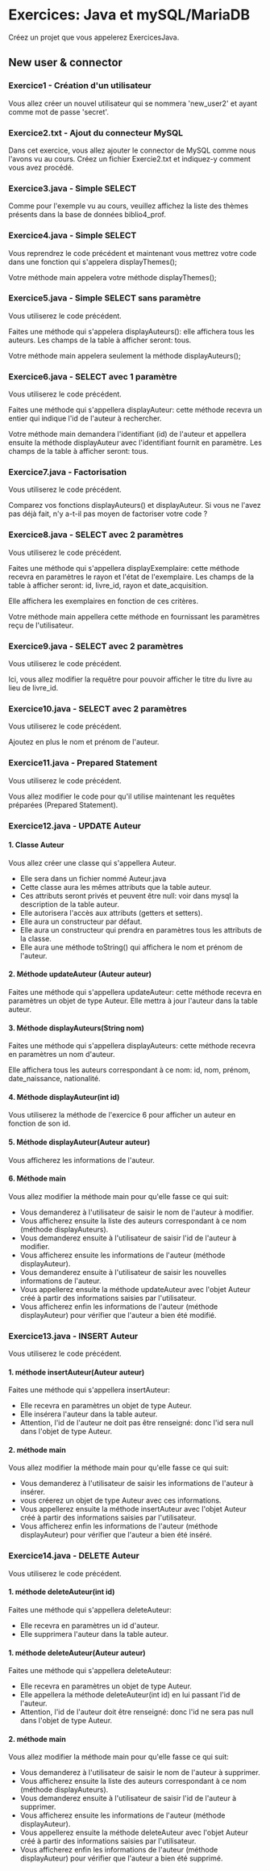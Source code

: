 # Exercices: Java et mySQL/MariaDB
Créez un projet que vous appelerez ExercicesJava.

## New user & connector
### Exercice1 - Création d'un utilisateur
Vous allez créer un nouvel utilisateur qui se nommera 'new_user2' et ayant comme mot de passe 'secret'.

### Exercice2.txt - Ajout du connecteur MySQL
Dans cet exercice, vous allez ajouter le connector de MySQL comme nous l'avons vu au cours.
Créez un fichier Exercie2.txt et indiquez-y comment vous avez procédé.

### Exercice3.java - Simple SELECT
Comme pour l'exemple vu au cours, veuillez affichez la liste des thèmes présents dans la base de données biblio4_prof.

### Exercice4.java - Simple SELECT

Vous reprendrez le code précédent et maintenant vous mettrez votre code dans une fonction qui s'appelera displayThemes();

Votre méthode main appelera votre méthode displayThemes();

### Exercice5.java - Simple SELECT sans paramètre

Vous utiliserez le code précédent.

Faites une méthode qui s'appelera displayAuteurs(): elle affichera tous les auteurs. Les champs de la table à afficher seront: tous.

Votre méthode main appelera seulement la méthode displayAuteurs();

### Exercice6.java - SELECT avec 1 paramètre

Vous utiliserez le code précédent.

Faites une méthode qui s'appellera displayAuteur: cette méthode recevra un entier qui indique l'id de l'auteur à rechercher.

Votre méthode main demandera l'identifiant (id) de l'auteur et appellera ensuite la méthode displayAuteur avec l'identifiant fournit en paramètre. Les champs de la table à afficher seront: tous.

### Exercice7.java - Factorisation

Vous utiliserez le code précédent.

Comparez vos fonctions displayAuteurs() et displayAuteur. Si vous ne l'avez pas déjà fait, n'y a-t-il pas moyen de factoriser votre code ?

### Exercice8.java - SELECT avec 2 paramètres

Vous utiliserez le code précédent.

Faites une méthode qui s'appellera displayExemplaire: cette méthode recevra en paramètres le rayon et l'état de l'exemplaire. Les champs de la table à afficher seront: id, livre_id, rayon et date_acquisition.

Elle affichera les exemplaires en fonction de ces critères.

Votre méthode main appellera cette méthode en fournissant les paramètres reçu de l'utilisateur.

### Exercice9.java - SELECT avec 2 paramètres

Vous utiliserez le code précédent.

Ici, vous allez modifier la requêtre pour pouvoir afficher le titre du livre au lieu de livre_id.

### Exercice10.java - SELECT avec 2 paramètres

Vous utiliserez le code précédent.

Ajoutez en plus le nom et prénom de l'auteur.

### Exercice11.java - Prepared Statement

Vous utiliserez le code précédent.

Vous allez modifier le code pour qu'il utilise maintenant les requêtes préparées (Prepared Statement).

### Exercice12.java - UPDATE Auteur 

#### 1. Classe Auteur
Vous allez créer une classe qui s'appellera Auteur.
- Elle sera dans un fichier nommé Auteur.java
- Cette classe aura les mêmes attributs que la table auteur.
- Ces attributs seront privés et peuvent être null: voir dans mysql la description de la table auteur.
- Elle autorisera l'accès aux attributs (getters et setters).
- Elle aura un constructeur par défaut.
- Elle aura un constructeur qui prendra en paramètres tous les attributs de la classe.
- Elle aura une méthode toString() qui affichera le nom et prénom de l'auteur.
<!-- - Elle aura une méthode static equals(Auteur) qui permettra de comparer deux objets de type Auteur: deux auteurs seront considérés comme égaux si leurs id sont égaux. 
- La méthode equals() retournera un booléen.
- La méthode equals() aura l'anotation @Override.-->

#### 2. Méthode updateAuteur (Auteur auteur)
Faites une méthode qui s'appellera updateAuteur: cette méthode recevra en paramètres un objet de type Auteur. Elle mettra à jour l'auteur dans la table auteur.

#### 3. Méthode displayAuteurs(String nom)
Faites une méthode qui s'appellera displayAuteurs: cette méthode recevra en paramètres un nom d'auteur.

Elle affichera tous les auteurs correspondant à ce nom: id, nom, prénom, date_naissance, nationalité.

#### 4. Méthode displayAuteur(int id)
Vous utiliserez la méthode de l'exercice 6 pour afficher un auteur en fonction de son id.

#### 5. Méthode displayAuteur(Auteur auteur)
<!-- Vous appellerez la méthode displayAuteur(int id) en lui passant l'id de l'auteur. -->
Vous afficherez les informations de l'auteur.

#### 6. Méthode main
Vous allez modifier la méthode main pour qu'elle fasse ce qui suit:
- Vous demanderez à l'utilisateur de saisir le nom de l'auteur à modifier.
- Vous afficherez ensuite la liste des auteurs correspondant à ce nom (méthode displayAuteurs).
- Vous demanderez ensuite à l'utilisateur de saisir l'id de l'auteur à modifier.
- Vous afficherez ensuite les informations de l'auteur (méthode displayAuteur).
- Vous demanderez ensuite à l'utilisateur de saisir les nouvelles informations de l'auteur.
- Vous appellerez ensuite la méthode updateAuteur avec l'objet Auteur créé à partir des informations saisies par l'utilisateur.
- Vous afficherez enfin les informations de l'auteur (méthode displayAuteur) pour vérifier que l'auteur a bien été modifié.
### Exercice13.java - INSERT Auteur
Vous utiliserez le code précédent.
#### 1. méthode insertAuteur(Auteur auteur)
Faites une méthode qui s'appellera insertAuteur:
- Elle recevra en paramètres un objet de type Auteur.
- Elle insérera l'auteur dans la table auteur.
- Attention, l'id de l'auteur ne doit pas être renseigné: donc l'id sera null dans l'objet de type Auteur.

#### 2. méthode main
Vous allez modifier la méthode main pour qu'elle fasse ce qui suit:
- Vous demanderez à l'utilisateur de saisir les informations de l'auteur à insérer.
- vous créerez un objet de type Auteur avec ces informations.
- Vous appellerez ensuite la méthode insertAuteur avec l'objet Auteur créé à partir des informations saisies par l'utilisateur.
- Vous afficherez enfin les informations de l'auteur (méthode displayAuteur) pour vérifier que l'auteur a bien été inséré.

### Exercice14.java - DELETE Auteur

Vous utiliserez le code précédent.

#### 1. méthode deleteAuteur(int id)
Faites une méthode qui s'appellera deleteAuteur:
- Elle recevra en paramètres un id d'auteur.
- Elle supprimera l'auteur dans la table auteur.

#### 1. méthode deleteAuteur(Auteur auteur)
Faites une méthode qui s'appellera deleteAuteur:
- Elle recevra en paramètres un objet de type Auteur.
- Elle appellera la méthode deleteAuteur(int id) en lui passant l'id de l'auteur. 
- Attention, l'id de l'auteur doit être renseigné: donc l'id ne sera pas null dans l'objet de type Auteur.

#### 2. méthode main
Vous allez modifier la méthode main pour qu'elle fasse ce qui suit:
- Vous demanderez à l'utilisateur de saisir le nom de l'auteur à supprimer.
- Vous afficherez ensuite la liste des auteurs correspondant à ce nom (méthode displayAuteurs).
- Vous demanderez ensuite à l'utilisateur de saisir l'id de l'auteur à supprimer.
- Vous afficherez ensuite les informations de l'auteur (méthode displayAuteur).
- Vous appellerez ensuite la méthode deleteAuteur avec l'objet Auteur créé à partir des informations saisies par l'utilisateur.
- Vous afficherez enfin les informations de l'auteur (méthode displayAuteur) pour vérifier que l'auteur a bien été supprimé.



